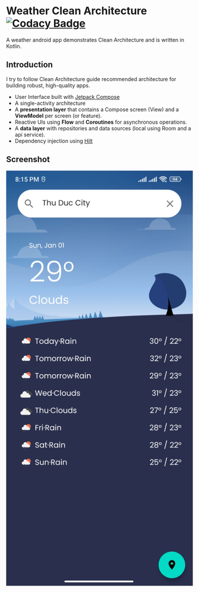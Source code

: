 # Weather Clean Architecture [![Codacy Badge](https://app.codacy.com/project/badge/Grade/404946db725448b89bcee7807e96a92f)](https://www.codacy.com/gh/hungnd-vnse/Weather-Clean-Architecture/dashboard?utm_source=github.com&amp;utm_medium=referral&amp;utm_content=hungnd-vnse/Weather-Clean-Architecture&amp;utm_campaign=Badge_Grade)

A weather android app demonstrates Clean Architecture and is written in Kotlin.

## Introduction

I try to follow Clean Architecture guide recommended architecture for building robust, high-quality
apps.

  * User Interface built with [Jetpack Compose](https://developer.android.com/jetpack/compose)
  * A single-activity architecture
  * A **presentation layer** that contains a Compose screen (View) and a **ViewModel** per screen (or
  feature).
  * Reactive UIs using **Flow** and **Coroutines** for asynchronous operations.
  * A **data layer** with repositories and data sources (local using Room and a api service).
  * Dependency injection
    using [Hilt](https://developer.android.com/training/dependency-injection/hilt-android)

## Screenshot

<img src="./screenshot/home_screen.jpg" alt="Home Screen" width="1920"/>
